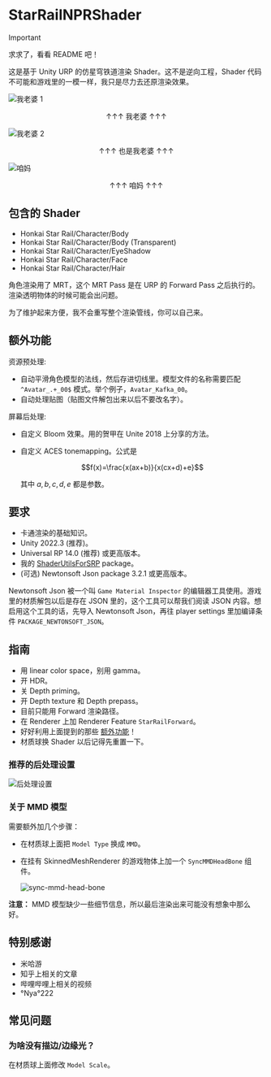 # StarRailNPRShader

> [!IMPORTANT]
> 求求了，看看 README 吧！

这是基于 Unity URP 的仿星穹铁道渲染 Shader。这不是逆向工程，Shader 代码不可能和游戏里的一模一样，我只是尽力去还原渲染效果。

![我老婆 1](Screenshots/silwolf.png)

<p align="center">↑↑↑ 我老婆 ↑↑↑</p>

![我老婆 2](Screenshots/fuxuan_near.png)

<p align="center">↑↑↑ 也是我老婆 ↑↑↑</p>

![咱妈](Screenshots/kafka_near.png)

<p align="center">↑↑↑ 咱妈 ↑↑↑</p>

## 包含的 Shader

- Honkai Star Rail/Character/Body
- Honkai Star Rail/Character/Body (Transparent)
- Honkai Star Rail/Character/EyeShadow
- Honkai Star Rail/Character/Face
- Honkai Star Rail/Character/Hair

角色渲染用了 MRT，这个 MRT Pass 是在 URP 的 Forward Pass 之后执行的。渲染透明物体的时候可能会出问题。

为了维护起来方便，我不会重写整个渲染管线，你可以自己来。

## 额外功能

资源预处理:

- 自动平滑角色模型的法线，然后存进切线里。模型文件的名称需要匹配 `^Avatar_.+_00$` 模式。举个例子，`Avatar_Kafka_00`。
- 自动处理贴图（贴图文件解包出来以后不要改名字）。

屏幕后处理:

- 自定义 Bloom 效果。用的贺甲在 Unite 2018 上分享的方法。
- 自定义 ACES tonemapping。公式是

    $$f(x)=\frac{x(ax+b)}{x(cx+d)+e}$$

    其中 $a,b,c,d,e$ 都是参数。

## 要求

- 卡通渲染的基础知识。
- Unity 2022.3 (推荐)。
- Universal RP 14.0 (推荐) 或更高版本。
- 我的 [ShaderUtilsForSRP](https://github.com/stalomeow/ShaderUtilsForSRP) package。
- (可选) Newtonsoft Json package 3.2.1 或更高版本。

Newtonsoft Json 被一个叫 `Game Material Inspector` 的编辑器工具使用。游戏里的材质解包以后是存在 JSON 里的，这个工具可以帮我们阅读 JSON 内容。想启用这个工具的话，先导入 Newtonsoft Json，再往 player settings 里加编译条件 `PACKAGE_NEWTONSOFT_JSON`。

## 指南

- 用 linear color space，别用 gamma。
- 开 HDR。
- 关 Depth priming。
- 开 Depth texture 和 Depth prepass。
- 目前只能用 Forward 渲染路径。
- 在 Renderer 上加 Renderer Feature `StarRailForward`。
- 好好利用上面提到的那些 [额外功能](#额外功能)！
- 材质球换 Shader 以后记得先重置一下。

### 推荐的后处理设置

![后处理设置](Screenshots/_postprocessing.png)

### 关于 MMD 模型

需要额外加几个步骤：

- 在材质球上面把 `Model Type` 换成 `MMD`。
- 在挂有 SkinnedMeshRenderer 的游戏物体上加一个 `SyncMMDHeadBone` 组件。

    ![sync-mmd-head-bone](Screenshots/_sync_mmd_head_bone.png)

**注意：** MMD 模型缺少一些细节信息，所以最后渲染出来可能没有想象中那么好。

## 特别感谢

- 米哈游
- 知乎上相关的文章
- 哔哩哔哩上相关的视频
- °Nya°222

## 常见问题

### 为啥没有描边/边缘光？

在材质球上面修改 `Model Scale`。
